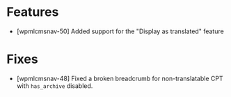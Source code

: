 # Features
* [wpmlcmsnav-50] Added support for the "Display as translated" feature

# Fixes
* [wpmlcmsnav-48] Fixed a broken breadcrumb for non-translatable CPT with `has_archive` disabled.